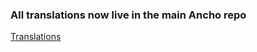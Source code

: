 ### All translations now live in the main Ancho repo

[Translations](https://github.com/anchorcms/anchor-cms/tree/master/anchor/language)
